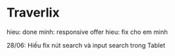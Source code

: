 # Traverlix
hieu: done
minh: responsive offer
hieu: fix cho em minh

28/06: Hiếu fix nút search và input search trong Tablet